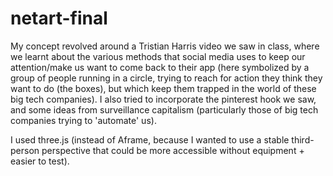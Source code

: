 # netart-final

My concept revolved around a Tristian Harris video we saw in class, where we learnt about the various methods that social media uses to keep our attention/make us want to come back to their app (here symbolized by a group of people running in a circle, trying to reach for action they think they want to do (the boxes), but which keep them trapped in the world of these big tech companies). I also tried to incorporate the pinterest hook we saw, and some ideas from surveillance capitalism (particularly those of big tech companies trying to 'automate' us). 

I used three.js (instead of Aframe, because I wanted to use a stable third-person perspective that could be more accessible without equipment + easier to test).
